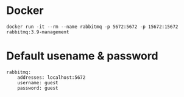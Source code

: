 # Docker
`docker run -it --rm --name rabbitmq -p 5672:5672 -p 15672:15672 rabbitmq:3.9-management`

# Default usename & password
```
rabbitmq:
    addresses: localhost:5672
    username: guest
    password: guest
```

